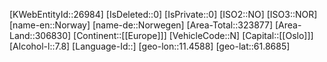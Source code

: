 ﻿---
location: [61.8685,11.4588]
type: Country
tags: [geo/Country]
---
[KWebEntityId::26984]
[IsDeleted::0]
[IsPrivate::0]
[ISO2::NO]
[ISO3::NOR]
[name-en::Norway]
[name-de::Norwegen]
[Area-Total::323877]
[Area-Land::306830]
[Continent::[[Europe]]]
[VehicleCode::N]
[Capital::[[Oslo]]]
[Alcohol-l::7.8]
[Language-Id::]
[geo-lon::11.4588]
[geo-lat::61.8685]

